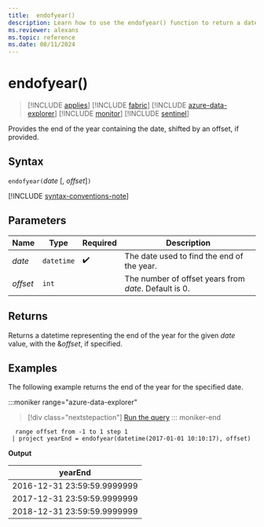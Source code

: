 ```yaml
---
title:  endofyear()
description: Learn how to use the endofyear() function to return a datetime representing the end of the year for the given date value.
ms.reviewer: alexans
ms.topic: reference
ms.date: 08/11/2024
---
```

# endofyear()

> [!INCLUDE [applies](../includes/applies-to-version/applies.md)] [!INCLUDE [fabric](../includes/applies-to-version/fabric.md)] [!INCLUDE [azure-data-explorer](../includes/applies-to-version/azure-data-explorer.md)] [!INCLUDE [monitor](../includes/applies-to-version/monitor.md)] [!INCLUDE [sentinel](../includes/applies-to-version/sentinel.md)]

Provides the end of the year containing the date, shifted by an offset, if provided.

## Syntax

`endofyear(`*date* [, *offset*]`)`

[!INCLUDE [syntax-conventions-note](../includes/syntax-conventions-note.md)]

## Parameters

| Name | Type | Required | Description |
|--|--|--|--|
| *date* | `datetime` |  :heavy_check_mark:| The date used to find the end of the year. |
| *offset* | `int` | | The number of offset years from *date*. Default is 0. |

## Returns

Returns a datetime representing the end of the year for the given *date* value, with the &*offset*, if specified.

## Examples

The following example returns the end of the year for the specified date.

:::moniker range="azure-data-explorer"
> [!div class="nextstepaction"]
> <a href="https://dataexplorer.azure.com/clusters/help/databases/Samples?query=H4sIAAAAAAAAAy3MMQqAMAxG4d1T/GMLFhoXQXD0IMUmomAjNYvg4VUQvuUtr6ayMFTkZINU3REIpiCcxgeowY2j6saz4eJUp5IxgktW+dLlZGzrzq6L1IdIL1AcPr1v/7F/AESu49RmAAAA" target="_blank">Run the query</a>
::: moniker-end

```kusto
  range offset from -1 to 1 step 1
 | project yearEnd = endofyear(datetime(2017-01-01 10:10:17), offset) 
```

**Output**

|yearEnd|
|---|
|2016-12-31 23:59:59.9999999|
|2017-12-31 23:59:59.9999999|
|2018-12-31 23:59:59.9999999|
